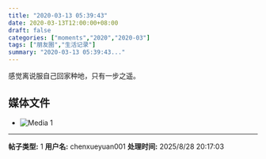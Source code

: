 ```yaml
---
title: "2020-03-13 05:39:43"
date: 2020-03-13T12:00:00+08:00
draft: false
categories: ["moments","2020","2020-03"]
tags: ["朋友圈","生活记录"]
summary: "2020-03-13 05:39:43..."
---
```


感觉离说服自己回家种地，只有一步之遥。

## 媒体文件

- ![Media 1](/Moments/photos/2020-03-13/202003130539430.jpg)

---

**帖子类型:** 1
**用户名:** chenxueyuan001
**处理时间:** 2025/8/28 20:17:03
